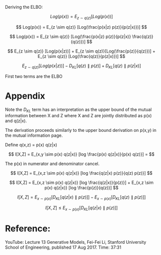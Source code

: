 Deriving the ELBO:


$$
Log(p(x)) = E_{z \sim q(z)} [Log(p(x))]
$$

$$
Log(p(x)) = E_{z \sim q(z)} [Log(\frac{p(x|z) p(z)}{p(z|x)})]
$$

$$
Log(p(x)) = E_{z \sim q(z)} [Log(\frac{p(x|z) p(z)}{p(z|x)} \frac{q(z)}{q(z)})]
$$

$$
E_{z \sim q(z)} [Log(p(x|z))] + E_{z \sim q(z)}[Log(\frac{p(z)}{q(z)})] + E_{z \sim q(z)} [Log(\frac{q(z)}{p(z|x)})]
$$

$$
E_{z \sim q(z)} [Log(p(x|z))] - D_{KL}[q(z) \parallel p(z)] + D_{KL}[q(z) \parallel p(z|x)]
$$


First two terms are the ELBO


# Appendix


Note the $D_{KL}$ term has an interpretation as the upper bound of the mutual information between X and Z where X and Z are jointly distributed as p(x) and q(z|x).

The derivation proceeds similarly to the upper bound derivation on p(x,y) in the mutual information page.

Define q(x,z) = p(x) q(z|x)

$$
I[X,Z] = E_{x,y \sim p(x) q(z|x)} [log \frac{p(x) q(z|x)}{p(x) q(z)}] = 
$$

The p(x) in numerator and denominator cancel.

$$
I[X,Z] = E_{x,z \sim p(x) q(z|x)} [log \frac{q(z|x) p(z)}{q(z) p(z)}]
$$

$$
I[X,Z] = E_{x,z \sim p(x) q(z|x)} [log \frac{q(z|x)}{p(z)}] + E_{x,z \sim p(x) q(z|x)} [log \frac{p(z)}{q(z)}]
$$

$$
I[X,Z] = E_{x \sim p(x)} [D_{KL}[q(z|x) \parallel p(z)]] - E_{x \sim p(x)}[ D_{KL}[q(z) \parallel p(z)]]
$$

$$
I[X,Z] \le E_{x \sim p(x)} [D_{KL}[q(z|x) \parallel p(z)]]
$$


# Reference:

YouTube: Lecture 13 Generative Models, Fei-Fei Li, Stanford University 
School of Engineering, published 17 Aug 2017. Time: 37:31
